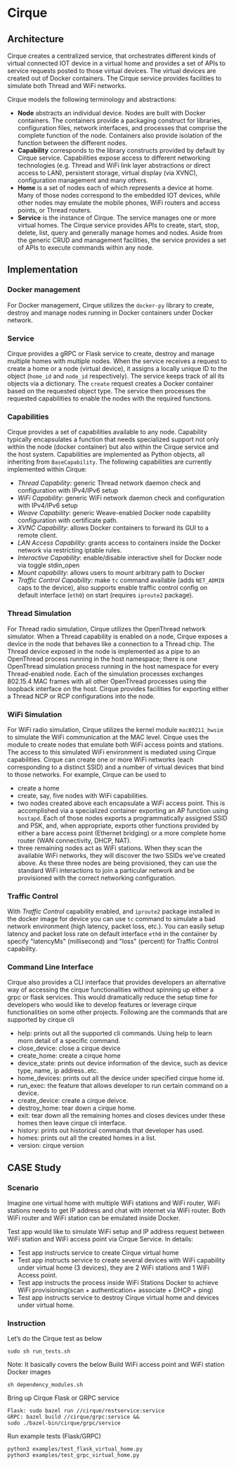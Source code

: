 # Cirque

## Architecture

Cirque creates a centralized service, that orchestrates different kinds of virtual connected IOT device in a virtual home and provides a set of APIs to service requests posted to those virtual devices.  The virtual devices are created out of Docker containers.  The Cirque service provides facilities to simulate both Thread and WiFi networks.

Cirque models the following terminology and abstractions:

- **Node** abstracts an individual device.  Nodes are built with Docker containers. The containers provide a packaging construct for libraries, configuration files, network interfaces, and processes that comprise the complete function of the node.  Containers also provide isolation of the function between the different nodes.
- **Capability** corresponds to the library constructs provided by default by Cirque service.  Capabilities expose access to different networking technologies (e.g. Thread and WiFi link layer abstractions or direct access to LAN), persistent storage, virtual display (via XVNC), configuration management and many others.
- **Home** is a set of nodes each of which represents a device at home. Many of those nodes correspond to the embedded IOT devices, while other nodes may emulate the mobile phones, WiFi routers and access points, or Thread routers.
- **Service** is the instance of Cirque.  The service manages one or more virtual homes.  The Cirque service provides APIs to create, start, stop, delete, list, query and generally manage homes and nodes. Aside from the generic CRUD and management facilities, the service provides a set of APIs to execute commands within any node.

## Implementation

### Docker management

For Docker management, Cirque utilizes the `docker-py` library to create, destroy and manage nodes running in Docker containers under Docker network.

### Service

Cirque provides a gRPC or Flask service to create, destroy and manage multiple homes with multiple nodes.  When the service receives a request to create a home or a node (virtual device), it assigns a locally unique ID to the object (`home_id` and `node_id` respectively).  The service keeps track of all its objects via a dictionary.  The `create` request creates a Docker container based on the requested object type.  The service then processes the requested capabilities to enable the nodes with the required functions.

### Capabilities

Cirque provides a set of capabilities available to any node.  Capability typically encapsulates a function that needs specialized support not only within the node (docker container) but also within the Cirque service and the host system.  Capabilities are implemented as Python objects, all inheriting from `BaseCapability`. The following capabilities are currently implemented within Cirque:
- *Thread Capability*: generic Thread network daemon check and configuration with IPv4/IPv6 setup
- *WiFi Capability*: generic WiFi network daemon check and configuration with IPv4/IPv6 setup
- *Weave Capability*: generic Weave-enabled Docker node capability configuration with certificate path.
- *XVNC Capability*: allows Docker containers to forward its GUI to a remote client.
- *LAN Access Capability*: grants access to containers inside the Docker network via restricting iptable rules.
- *Interactive Capability*: enable/disable interactive shell for Docker node via toggle stdin_open
- *Mount capability*: allows users to mount arbitrary path to Docker
- *Traffic Control Capability*: make `tc` command available (adds `NET_ADMIN` caps to the device), also supports enable traffic control config on default interface (`eth0`) on start (requires `iproute2` package).

### Thread Simulation

For Thread radio simulation, Cirque utilizes the OpenThread network simulator.  When a Thread capability is enabled on a node, Cirque exposes a device in the node that behaves like a connection to a Thread chip.  The Thread device exposed in the node is implemented as a pipe to an OpenThread process running in the host namespace; there is one OpenThread simulation process running in the host namespace for every Thread-enabled node. Each of the simulation processes exchanges 802.15.4 MAC frames with all other OpenThread processes using the loopback interface on the host.  Cirque provides facilities for exporting either a Thread NCP or RCP configurations into the node.

### WiFi Simulation

For WiFi radio simulation, Cirque utilizes the kernel module `mac80211_hwsim` to simulate the WiFi communication at the MAC level.  Cirque uses the module to create nodes that emulate both WiFi access points and stations. The access to this simulated WiFi environment is mediated using Cirque capabilities.  Cirque can create one or more WiFi networks (each corresponding to a distinct SSID) and a number of virtual devices that bind to those networks.  For example, Cirque can be used to

- create a home
- create, say, five nodes with WiFi capabilities.
- two nodes created above each encapsulate a WiFi access point.  This is accomplished via a specialized container exporting an AP function using `hostapd`. Each of those nodes exports a programmatically assigned SSID and PSK, and, when appropriate, exports other functions provided by either a bare access point (Ethernet bridging) or a more complete home router (WAN connectivity, DHCP, NAT).
- three remaining nodes act as WiFi stations.  When they scan the available WiFi networks, they will discover the two SSIDs we've created above.  As these three nodes are being provisioned, they can use the standard WiFi interactions to join a particular network and be provisioned with the correct networking configuration.

### Traffic Control

With *Traffic Control* capability enabled, and `iproute2` package installed in the docker image for device you can use `tc` command to simulate a bad network environment (high latency, packet loss, etc.). You can easily setup latency and packet loss rate on default interface `eth0` in the container by specify "latencyMs" (millisecond) and "loss" (percent) for Traffic Control capability.

### Command Line Interface

Cirque also provides a CLI interface that provides developers an alternative way of accessing the cirque functionalities without spinning up either a grpc or flask services. This would dramatically reduce the setup time for developers who would like to develop features or leverage cirque functionalities on some other projects. Following are the commands that are supported by cirque cli

- help: prints out all the supported cli commands. Using help <command> to learn morn detail of a specific command.
- close_device: close a cirque device
- create_home: create a cirque home
- device_state: prints out device information of the device, such as device type, name, ip address..etc.
- home_devices: prints out all the device under specified cirque home id.
- run_exec: the feature that allows developer to run certain command on a device.
- create_device: create a cirque deivce.
- destroy_home: tear down a cirque home.
- exit: tear down all the remaining homes and closes devices under these homes then leave cirque cli interface.
- history: prints out historical commands that developer has used.
- homes: prints out all the created homes in a list.
- version: cirque version


## CASE Study

### Scenario

Imagine one virtual home with multiple WiFi stations and WiFi router, WiFi stations needs to get IP address and chat with internet via WiFi router. Both WiFi router and WiFi station can be emulated inside Docker.

Test app would like to simulate WiFi setup and IP address request between WiFi station and WiFi access point via Cirque Service. In details:
- Test app instructs service to create Cirque virtual home
- Test app instructs service to create several devices with WiFi capability under virtual home (3 devices), they are 2 WiFi stations and 1 WiFi Access point.
- Test app instructs the process inside WiFi Stations Docker to achieve WiFi provisioning(scan + authentication+ associate + DHCP + ping)
- Test app instructs service to destroy Cirque virtual home and devices under virtual home.

### Instruction
Let’s do the Cirque test as below
```
sudo sh run_tests.sh
```
Note:
It basically covers the below
Build WiFi access point and WiFi station Docker images
```
sh dependency_modules.sh
```
Bring up Cirque Flask or GRPC service
```
Flask: sudo bazel run //cirque/restservice:service
GRPC: bazel build //cirque/grpc:service &&
sudo ./bazel-bin/cirque/grpc/service
 ```
Run example tests (Flask/GRPC)
```
python3 examples/test_flask_virtual_home.py
python3 examples/test_grpc_virtual_home.py
```
